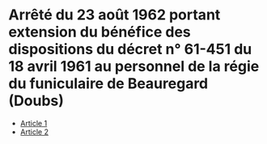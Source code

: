 # Arrêté du 23 août 1962 portant extension du bénéfice des dispositions du décret n° 61-451 du 18 avril 1961 au personnel de la régie du funiculaire de Beauregard (Doubs)

- [Article 1](article-1.md)
- [Article 2](article-2.md)

